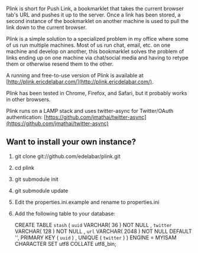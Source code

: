 Plink is short for Push Link, a bookmarklet that takes the current browser tab's URL and pushes it up to the server.  Once a link has been stored, a second instance of the bookmarklet on another machine is used to pull the link down to the current browser.

Plink is a simple solution to a specialized problem in my office where some of us run multiple machines.  Most of us run chat, email, etc. on one machine and develop on another, this bookmarklet solves the problem of links ending up on one machine via chat/social media and having to retype them or otherwise resend them to the other.

A running and free-to-use version of Plink is available at [http://plink.ericdelabar.com/](http://plink.ericdelabar.com/).

Plink has been tested in Chrome, Firefox, and Safari, but it probably works in other browsers.

Plink runs on a LAMP stack and uses twitter-async for Twitter/OAuth authentication: [https://github.com/jmathai/twitter-async](https://github.com/jmathai/twitter-async)

## Want to install your own instance?

1. git clone git://github.com/edelabar/plink.git
2. cd plink
3. git submodule init
4. git submodule update
5. Edit the properties.ini.example and rename to properties.ini
6. Add the following table to your database: 

	CREATE TABLE `stash` (
		`uuid` VARCHAR( 36 ) NOT NULL ,
		`twitter` VARCHAR( 128 ) NOT NULL ,
		`url` VARCHAR( 2048 ) NOT NULL DEFAULT  '',
		PRIMARY KEY (  `uuid` ) ,
		UNIQUE (
			`twitter`
		)
	) ENGINE = MYISAM CHARACTER SET utf8 COLLATE utf8_bin;